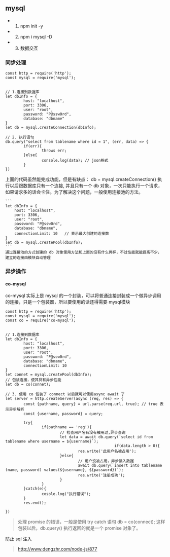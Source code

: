 ## mysql

- 1. npm init -y
- 2. npm i mysql -D
- 3. 数据交互

### 同步处理

```
const http = require('http');
const mysql = require('mysql');


// 1.连接到数据库
let dbInfo = {
        host: "localhost",
        port: 3306,
        user: "root",
        password: "P@ssw0rd",
        database: "dbname"
}
let db = mysql.createConnection(dbInfo);

// 2. 执行语句
db.query("select from tablename where id = 1", (err, data) => {
        if(err){
                throws err;
        }else{
                console.log(data); // json格式
        }
})
```

上面的代码虽然能完成功能，但是有缺点：
	db = mysql.createConnection() 执行以后跟数据库只有一个连接, 并且只有一个 db 对象，一次只能执行一个请求，如果请求多的话会卡住。为了解决这个问题，一般使用连接池的方法。

	```
	let dbInfo = {
        host: "localhost",
        port: 3306,
        user: "root",
        password: "P@ssw0rd",
        database: "dbname",
        connectionLimit: 10   // 表示最大创建的连接数
	}
	let db = mysql.createPool(dbInfo);
	```
	通过连接池的方式创建的 db 对象使用方法和上面的没有什么两样，不过性能就能提高不少，建立的连接由模块自动管理


### 异步操作

#### co-mysql

co-mysql 实际上是 mysql 的一个封装，可以将普通连接封装成一个做异步调用的连接，只是一个包装器，所以要使用的话还得需要 mysql模块

```
const http = require('http');
const mysql = require('mysql');
const co = require('co-mysql');


// 1.连接到数据库
let dbInfo = {
        host: "localhost",
        port: 3306,
        user: "root",
        password: "P@ssw0rd",
        database: "dbname",
        connectionLimit: 10
}
let connet = mysql.createPool(dbInfo);
// 包装连接，使其具有异步性能
let db = co(connet);

// 3. 使用 co 包装了 connect 以后就可以使用async await 了
let server = http.createServer(async (req, res) => {
        const {pathname, query} = url.parse(req.url, true); // true 表示异步解析
        const {username, password} = query;

        try{
                if(pathname == 'reg'){
                        // 检查用户名有没有被用过,异步查询
                        let data = await db.query(`select id from tablename where username = ${username}`);
												if(data.length > 0){
                                res.write('此用户名被占用');
                        }else{
                                // 用户没被占用，异步插入数据
                                await db.query(`insert into tablename (name, password) values(${username}, ${password})`);
                                res.write('注册成功');
                        }
                }
        }catch(e){
                cosole.log("执行错误");
        }
        res.end();

})
```
>  处理 promise 的错误，一般是使用 try catch 语句
>  db = co(connect); 这样包装以后，db.query() 执行返回的就是一个 promise 对象了。

防止 sql 注入
> http://www.dengzhr.com/node-js/877
